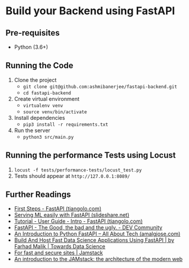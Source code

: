 # Build your Backend using FastAPI

## Pre-requisites
* Python (3.6+)

## Running the Code

1. Clone the project
   * `git clone git@github.com:ashmibanerjee/fastapi-backend.git`
   * `cd fastapi-backend`
2. Create virtual environment
   * `virtualenv venv`
   * `source venv/bin/activate`
3. Install dependencies 
   * `pip3 install -r requirements.txt`
4. Run the server
   * `python3 src/main.py`
   

## Running the performance Tests using Locust

1. `locust -f tests/performance-tests/locust_test.py 
`
2. Tests should appear at `http://127.0.0.1:8089/`

## Further Readings

* [First Steps - FastAPI (tiangolo.com)](https://fastapi.tiangolo.com/tutorial/first-steps/)
* [Serving ML easily with FastAPI (slideshare.net)](https://www.slideshare.net/SebastinRamrezMontao/serving-ml-easily-with-fastapi?from_action=save)
* [Tutorial - User Guide - Intro - FastAPI (tiangolo.com)](https://fastapi.tiangolo.com/tutorial/)
* [FastAPI - The Good, the bad and the ugly. - DEV Community](https://dev.to/fuadrafid/fastapi-the-good-the-bad-and-the-ugly-20ob)
* [An Introduction to Python FastAPI – All About Tech (amalgjose.com)](https://amalgjose.com/2021/02/28/an-introduction-to-python-fastapi/)
* [Build And Host Fast Data Science Applications Using FastAPI | by Farhad Malik | Towards Data Science](https://towardsdatascience.com/build-and-host-fast-data-science-applications-using-fastapi-823be8a1d6a0#:~:text=Netflix%2C%20Uber%2C%20Microsoft%20amongst%20many,on%20standard%20Python%20type%20hints.)
* [For fast and secure sites | Jamstack](https://jamstack.org/)
* [An introduction to the JAMstack: the architecture of the modern web](https://www.freecodecamp.org/news/an-introduction-to-the-jamstack-the-architecture-of-the-modern-web-c4a0d128d9ca/)
